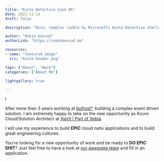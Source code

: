 ```yaml
---
title: "Kusto Detective Case #5"
date: 2022-11-13
draft: false

description: "Nice, complex riddle by Microsofts Kusto Detective challenges"

author: "Robin Konrad"
authorLink: "https://robinkonrad.de"

resources:
- name: "featured-image"
  src: "kusto-header.png"

tags: ["About", "Work"]
categories: ["About Me"]

lightgallery: true

---
```


I 

After more than 3 years working at [bofrost*](https://www.bofrost.de), building a complex event driven solution. I am extremely happy to take on the new opportunity as Azure Cloud/Solution Architect at [Xpirit | Part of Xebia](https://www.xpirit.com).

I will use my experience to build **EPIC** cloud nativ applications and to build great engineering cultures.

You're looking for a new opportunity of work and be ready to **DO EPIC SHIT**? Just feel free to have a look at [our awesome team](https://xpirit.com/company/team/#germany) and fill in an application.